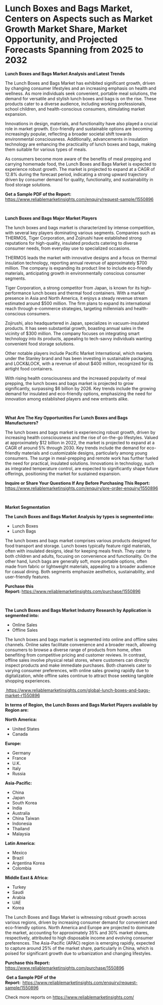 <p><h1>Lunch Boxes and Bags Market, Centers on Aspects such as Market Growth Market Share, Market Opportunity, and Projected Forecasts Spanning from 2025 to 2032</h1></p><p><strong>Lunch Boxes and Bags Market Analysis and Latest Trends</strong></p>
<p><p>The Lunch Boxes and Bags Market has exhibited significant growth, driven by changing consumer lifestyles and an increasing emphasis on health and wellness. As more individuals seek convenient, portable meal solutions, the demand for versatile and stylish lunch boxes and bags is on the rise. These products cater to a diverse audience, including working professionals, school children, and health-conscious consumers, stimulating market expansion.</p><p>Innovations in design, materials, and functionality have also played a crucial role in market growth. Eco-friendly and sustainable options are becoming increasingly popular, reflecting a broader societal shift towards environmental consciousness. Additionally, advancements in insulation technology are enhancing the practicality of lunch boxes and bags, making them suitable for various types of meals.</p><p>As consumers become more aware of the benefits of meal prepping and carrying homemade food, the Lunch Boxes and Bags Market is expected to experience robust growth. The market is projected to expand at a CAGR of 12.8% during the forecast period, indicating a strong upward trajectory driven by consumer demand for quality, functionality, and sustainability in food storage solutions.</p></p>
<p><strong>Get a Sample PDF of the Report:&nbsp;</strong> <a href="https://www.reliablemarketinsights.com/enquiry/request-sample/1550896?utm_campaign=1938&utm_medium=2&utm_source=Github&utm_content=ia&utm_term=04042025&utm_id=lunch-boxes-and-bags">https://www.reliablemarketinsights.com/enquiry/request-sample/1550896</a></p>
<p>&nbsp;</p>
<p><strong>Lunch Boxes and Bags Major Market Players</strong></p>
<p><p>The lunch boxes and bags market is characterized by intense competition, with several key players dominating various segments. Companies such as THERMOS, Tiger Corporation, and Zojirushi have established strong reputations for high-quality, insulated products catering to diverse consumer needs, from everyday use to specialized occasions.</p><p>THERMOS leads the market with innovative designs and a focus on thermal insulation technology, reporting annual revenue of approximately $700 million. The company is expanding its product line to include eco-friendly materials, anticipating growth in environmentally conscious consumer segments.</p><p>Tiger Corporation, a strong competitor from Japan, is known for its high-performance lunch boxes and thermal food containers. With a market presence in Asia and North America, it enjoys a steady revenue stream estimated around $500 million. The firm plans to expand its international reach through e-commerce strategies, targeting millennials and health-conscious consumers.</p><p>Zojirushi, also headquartered in Japan, specializes in vacuum-insulated products. It has seen substantial growth, boasting annual sales in the vicinity of $300 million. The company focuses on integrating smart technology into its products, appealing to tech-savvy individuals wanting convenient food storage solutions.</p><p>Other notable players include Pacific Market International, which markets under the Stanley brand and has been investing in sustainable packaging, and LOCK&LOCK, with a revenue of about $400 million, recognized for its airtight food containers. </p><p>With rising health consciousness and the increased popularity of meal prepping, the lunch boxes and bags market is projected to grow significantly, surpassing $6 billion by 2026. Key trends include the growing demand for insulated and eco-friendly options, emphasizing the need for innovation among established players and new entrants alike.</p></p>
<p>&nbsp;</p>
<p><strong>What Are The Key Opportunities For Lunch Boxes and Bags Manufacturers?</strong></p>
<p><p>The lunch boxes and bags market is experiencing robust growth, driven by increasing health consciousness and the rise of on-the-go lifestyles. Valued at approximately $12 billion in 2022, the market is projected to expand at a CAGR of around 5% through 2030. Key trends include the demand for eco-friendly materials and customizable designs, particularly among young consumers. The surge in meal-prepping and remote work has further fueled the need for practical, insulated solutions. Innovations in technology, such as integrated temperature control, are expected to significantly shape future offerings, positioning the market for sustained expansion.</p></p>
<p><strong>Inquire or Share Your Questions If Any Before Purchasing This Report:</strong> <a href="https://www.reliablemarketinsights.com/enquiry/pre-order-enquiry/1550896?utm_campaign=1938&utm_medium=2&utm_source=Github&utm_content=ia&utm_term=04042025&utm_id=lunch-boxes-and-bags">https://www.reliablemarketinsights.com/enquiry/pre-order-enquiry/1550896</a></p>
<p>&nbsp;</p>
<p><strong>Market Segmentation</strong></p>
<p><strong>The Lunch Boxes and Bags Market Analysis by types is segmented into:</strong></p>
<p><ul><li>Lunch Boxes</li><li>Lunch Bags</li></ul></p>
<p><p>The lunch boxes and bags market comprises various products designed for food transport and storage. Lunch boxes typically feature rigid materials, often with insulated designs, ideal for keeping meals fresh. They cater to both children and adults, focusing on convenience and functionality. On the other hand, lunch bags are generally soft, more portable options, often made from fabric or lightweight materials, appealing to a broader audience for casual dining. Both segments emphasize aesthetics, sustainability, and user-friendly features.</p></p>
<p><strong>Purchase this Report:&nbsp;</strong><a href="https://www.reliablemarketinsights.com/purchase/1550896?utm_campaign=1938&utm_medium=2&utm_source=Github&utm_content=ia&utm_term=04042025&utm_id=lunch-boxes-and-bags">https://www.reliablemarketinsights.com/purchase/1550896</a></p>
<p>&nbsp;</p>
<p><strong>The Lunch Boxes and Bags Market Industry Research by Application is segmented into:</strong></p>
<p><ul><li>Online Sales</li><li>Offline Sales</li></ul></p>
<p><p>The lunch boxes and bags market is segmented into online and offline sales channels. Online sales facilitate convenience and a broader reach, allowing consumers to browse a diverse range of products from home, often benefiting from competitive pricing and customer reviews. In contrast, offline sales involve physical retail stores, where customers can directly inspect products and make immediate purchases. Both channels cater to varying consumer preferences, with online sales growing rapidly due to digitalization, while offline sales continue to attract those seeking tangible shopping experiences.</p></p>
<p><a href="https://www.reliablemarketinsights.com/global-lunch-boxes-and-bags-market-r1550896?utm_campaign=1938&utm_medium=2&utm_source=Github&utm_content=ia&utm_term=04042025&utm_id=lunch-boxes-and-bags">&nbsp;https://www.reliablemarketinsights.com/global-lunch-boxes-and-bags-market-r1550896</a></p>
<p><strong>In terms of Region, the Lunch Boxes and Bags Market Players available by Region are:</strong></p>
<p>
    <p> <strong> North America: </strong>
        <ul>
            <li>United States</li>
            <li>Canada</li>
        </ul>
        </p> 
    <p> <strong> Europe: </strong>
        <ul>
            <li>Germany</li>
            <li>France</li>
            <li>U.K.</li>
            <li>Italy</li>
            <li>Russia</li>
        </ul>
        </p> 
    <p> <strong> Asia-Pacific: </strong>
        <ul>
            <li>China</li>
            <li>Japan</li>
            <li>South Korea</li>
            <li>India</li>
            <li>Australia</li>
            <li>China Taiwan</li>
            <li>Indonesia</li>
            <li>Thailand</li>
            <li>Malaysia</li>
        </ul>
        </p> 
    <p> <strong> Latin America: </strong>
        <ul>
            <li>Mexico</li>
            <li>Brazil</li>
            <li>Argentina Korea</li>
            <li>Colombia</li>
        </ul>
        </p> 
    <p> <strong> Middle East & Africa: </strong>
        <ul>
            <li>Turkey</li>
            <li>Saudi</li>
            <li>Arabia</li>
            <li>UAE</li>
            <li>Korea</li>
        </ul>
    </p>
    </p>
<p><p>The Lunch Boxes and Bags Market is witnessing robust growth across various regions, driven by increasing consumer demand for convenient and eco-friendly options. North America and Europe are projected to dominate the market, accounting for approximately 35% and 30% market shares, respectively, attributed to high disposable income and evolving consumer preferences. The Asia-Pacific (APAC) region is emerging rapidly, expected to capture around 25% of the market share, particularly in China, which is poised for significant growth due to urbanization and changing lifestyles.</p></p>
<p><strong>Purchase this Report: </strong><a href="https://www.reliablemarketinsights.com/purchase/1550896?utm_campaign=1938&utm_medium=2&utm_source=Github&utm_content=ia&utm_term=04042025&utm_id=lunch-boxes-and-bags">https://www.reliablemarketinsights.com/purchase/1550896</a></p>
<p>&nbsp;<strong>Get a Sample PDF of the Report:&nbsp;&nbsp;</strong><a href="https://www.reliablemarketinsights.com/enquiry/request-sample/1550896?utm_campaign=1938&utm_medium=2&utm_source=Github&utm_content=ia&utm_term=04042025&utm_id=lunch-boxes-and-bags">https://www.reliablemarketinsights.com/enquiry/request-sample/1550896</a></p>
<p><strong></strong></p>
<p>Check more reports on <a href="https://www.reliablemarketinsights.com/?utm_campaign=1938&utm_medium=2&utm_source=Github&utm_content=ia&utm_term=04042025&utm_id=lunch-boxes-and-bags">https://www.reliablemarketinsights.com/</a></p>